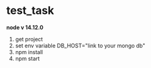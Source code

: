 # test_task
 
**node v 14.12.0**

1. get project
2. set env variable DB_HOST="link to your mongo db"
3. npm install
4. npm start